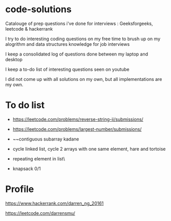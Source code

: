 # code-solutions

Catalouge of prep questions i've done for interviews : Geeksforgeeks, leetcode & hackerrank
 
I try to do interesting coding questions on my free time to brush up on my alogrithm and data structures knowledge for job interviews 
 
I keep a consolidated log of questions done between my laptop and desktop 

I keep a to-do list of interesting questions seen on youtube
 
I did not come up with all solutions on my own,  but all implementations are my own.
 
# To do list 

* https://leetcode.com/problems/reverse-string-ii/submissions/

* https://leetcode.com/problems/largest-number/submissions/

* ~~contiguous subarray kadane

* cycle linked list, cycle 2 arrays with one same element, hare and tortoise  

* repeating element in list\

* knapsack 0/1

# Profile

https://www.hackerrank.com/darren_ng_20161

https://leetcode.com/darrensmu/
